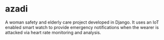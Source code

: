 # azadi
A woman safety and elderly care project developed in Django. It uses an IoT enabled smart watch to provide emergency notifications when the wearer is attacked via heart rate monitoring and analysis.
